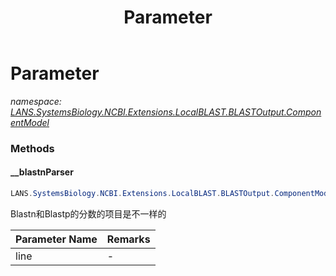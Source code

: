 ﻿---
title: Parameter
---

# Parameter
_namespace: [LANS.SystemsBiology.NCBI.Extensions.LocalBLAST.BLASTOutput.ComponentModel](N-LANS.SystemsBiology.NCBI.Extensions.LocalBLAST.BLASTOutput.ComponentModel.html)_



### Methods

#### __blastnParser
```csharp
LANS.SystemsBiology.NCBI.Extensions.LocalBLAST.BLASTOutput.ComponentModel.Parameter.__blastnParser(System.String)
```
Blastn和Blastp的分数的项目是不一样的

|Parameter Name|Remarks|
|--------------|-------|
|line|-|





